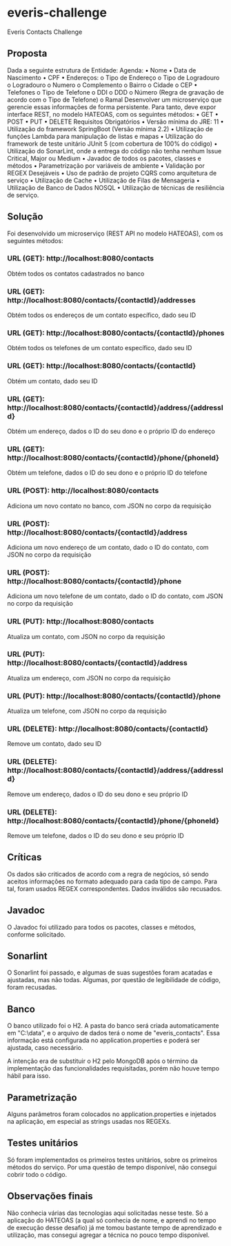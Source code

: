 # everis-challenge
Everis Contacts Challenge

## Proposta

Dada a seguinte estrutura de Entidade:
Agenda:
• Nome
• Data de Nascimento
• CPF
• Endereços:
o Tipo de Endereço
o Tipo de Logradouro
o Logradouro
o Numero
o Complemento
o Bairro
o Cidade
o CEP
• Telefones
o Tipo de Telefone
o DDI
o DDD
o Número (Regra de gravação de acordo com o Tipo de Telefone)
o Ramal
Desenvolver um microserviço que gerencie essas informações de forma persistente. Para tanto,
deve expor interface REST, no modelo HATEOAS, com os seguintes métodos:
• GET
• POST
• PUT
• DELETE
Requisitos
Obrigatórios
• Versão mínima do JRE: 11
• Utilização do framework SpringBoot (Versão mínima 2.2)
• Utilização de funções Lambda para manipulação de listas e mapas
• Utilização do framework de teste unitário JUnit 5 (com cobertura de 100% do
código)
• Utilização do SonarLint, onde a entrega do código não tenha nenhum Issue Critical,
Major ou Medium
• Javadoc de todos os pacotes, classes e métodos
• Parametrização por variáveis de ambiente
• Validação por REGEX
Desejáveis
• Uso de padrão de projeto CQRS como arquitetura de serviço
• Utilização de Cache
• Utilização de Filas de Mensageria
• Utilização de Banco de Dados NOSQL
• Utilização de técnicas de resiliência de serviço.

## Solução

Foi desenvolvido um microserviço (REST API no modelo HATEOAS), com os seguintes métodos:

### URL (GET): http://localhost:8080/contacts

Obtém todos os contatos cadastrados no banco

### URL (GET): http://localhost:8080/contacts/{contactId}/addresses

Obtém todos os endereços de um contato específico, dado seu ID

### URL (GET): http://localhost:8080/contacts/{contactId}/phones

Obtém todos os telefones de um contato específico, dado seu ID

### URL (GET): http://localhost:8080/contacts/{contactId}

Obtém um contato, dado seu ID

### URL (GET): http://localhost:8080/contacts/{contactId}/address/{addressId}

Obtém um endereço, dados o ID do seu dono e o próprio ID do endereço

### URL (GET): http://localhost:8080/contacts/{contactId}/phone/{phoneId}

Obtém um telefone, dados o ID do seu dono e o próprio ID do telefone

### URL (POST): http://localhost:8080/contacts

Adiciona um novo contato no banco, com JSON no corpo da requisição

### URL (POST): http://localhost:8080/contacts/{contactId}/address

Adiciona um novo endereço de um contato, dado o ID do contato, com JSON no corpo da requisição

### URL (POST): http://localhost:8080/contacts/{contactId}/phone

Adiciona um novo telefone de um contato, dado o ID do contato, com JSON no corpo da requisição

### URL (PUT): http://localhost:8080/contacts

Atualiza um contato, com JSON no corpo da requisição

### URL (PUT): http://localhost:8080/contacts/{contactId}/address

Atualiza um endereço, com JSON no corpo da requisição

### URL (PUT): http://localhost:8080/contacts/{contactId}/phone

Atualiza um telefone, com JSON no corpo da requisição

### URL (DELETE): http://localhost:8080/contacts/{contactId}

Remove um contato, dado seu ID

### URL (DELETE): http://localhost:8080/contacts/{contactId}/address/{addressId}

Remove um endereço, dados o ID do seu dono e seu próprio ID

### URL (DELETE): http://localhost:8080/contacts/{contactId}/phone/{phoneId}

Remove um telefone, dados o ID do seu dono e seu próprio ID

## Críticas

Os dados são criticados de acordo com a regra de negócios, só sendo aceitos informações no formato adequado para cada tipo de campo.
Para tal, foram usados REGEX correspondentes. Dados inválidos são recusados.

## Javadoc

O Javadoc foi utilizado para todos os pacotes, classes e métodos, conforme solicitado.

## Sonarlint

O Sonarlint foi passado, e algumas de suas sugestões foram acatadas e ajustadas, mas não todas. Algumas, por questão de legibilidade
de código, foram recusadas.

## Banco

O banco utilizado foi o H2. A pasta do banco será criada automaticamente em "C:\data", e o arquivo de dados terá o nome de "everis_contacts". Essa informação está configurada no application.properties e poderá ser ajustada, caso necessário.

A intenção era de substituir o H2 pelo MongoDB após o término da implementação das funcionalidades requisitadas,
porém não houve tempo hábil para isso.

## Parametrização

Alguns parâmetros foram colocados no application.properties e injetados na aplicação, em especial as strings usadas nos REGEXs.

## Testes unitários

Só foram implementados os primeiros testes unitários, sobre os primeiros métodos do serviço. Por uma questão de tempo disponível, não consegui cobrir todo o código.

## Observações finais

Não conhecia várias das tecnologias aqui solicitadas nesse teste. Só a aplicação do HATEOAS (a qual só conhecia de nome, e aprendi no tempo de execução desse desafio) já me tomou bastante tempo de aprendizado e utilização, mas consegui agregar a técnica no pouco tempo disponível.
